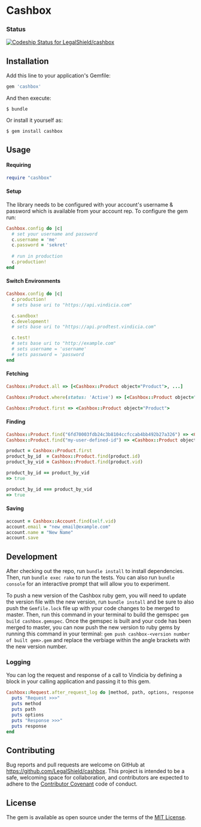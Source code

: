 # Cashbox

### Status

[ ![Codeship Status for LegalShield/cashbox](https://app.codeship.com/projects/02080c20-18df-0136-5060-1edfcc351556/status?branch=master)](https://app.codeship.com/projects/283978)

## Installation

Add this line to your application's Gemfile:

```ruby
gem 'cashbox'
```

And then execute:

    $ bundle

Or install it yourself as:

    $ gem install cashbox

## Usage

#### Requiring

```ruby
require "cashbox"
```

#### Setup

The library needs to be configured with your account's username & password which is available from your account rep. To configure the gem run:

```ruby
Cashbox.config do |c|
  # set your username and password
  c.username = 'me'
  c.password = 'sekret'
  
  # run in production 
  c.production!
end
```

#### Switch Environments

```ruby
Cashbox.config do |c|
  c.production!
  # sets base uri to "https://api.vindicia.com"

  c.sandbox!
  c.development!
  # sets base uri to "https://api.prodtest.vindicia.com"

  c.test!
  # sets base uri to "http://example.com"
  # sets username = 'username'
  # sets password = 'password
end
```

#### Fetching

```ruby
Cashbox::Product.all => [<Cashbox::Product object="Product">, ...]

Cashbox::Product.where(status: 'Active') => [<Cashbox::Product object="Product">, ...]

Cashbox::Product.first => <Cashbox::Product object="Product">
```

#### Finding

```ruby
Cashbox::Product.find("6fd70003fdb24c3b8104ccfccab4bb492b27a326") => <Cashbox::Product object="Product">
Cashbox::Product.find("my-user-defined-id") => <Cashbox::Product object="Product">

product = Cashbox::Product.first
product_by_id  = Cashbox::Product.find(product.id)
product_by_vid = Cashbox::Product.find(product.vid)

product_by_id == product_by_vid
=> true

product_by_id === product_by_vid
=> true
```

#### Saving

```ruby
account = Cashbox::Account.find(self.vid)
account.email = "new_email@example.com"
account.name = "New Name"
account.save
```

## Development

After checking out the repo, run `bundle install` to install dependencies. Then, run `bundle exec rake` to run the tests. You can also run `bundle console` for an interactive prompt that will allow you to experiment.

To push a new version of the Cashbox ruby gem, you will need to update the version file with the new version, run `bundle install` and be sure to also push the `Gemfile.lock` file up with your code changes to be merged to master. Then, run this command in your terminal to build the gemspec `gem build cashbox.gemspec`. Once the gemspec is built and your code has been merged to master, you can now push the new version to ruby gems by running this command in your terminal: `gem push cashbox-<version number of built gem>.gem` and replace the verbiage within the angle brackets with the new version number.

### Logging

You can log the request and response of a call to Vindicia by defining a block in your calling application and passing it to this gem.

```ruby
Cashbox::Request.after_request_log do |method, path, options, response|
  puts "Request >>>"
  puts method
  puts path
  puts options
  puts "Response >>>"
  puts response
end
```


## Contributing

Bug reports and pull requests are welcome on GitHub at https://github.com/LegalShield/cashbox. This project is intended to be a safe, welcoming space for collaboration, and contributors are expected to adhere to the [Contributor Covenant](http://contributor-covenant.org) code of conduct.


## License

The gem is available as open source under the terms of the [MIT License](http://opensource.org/licenses/MIT).

